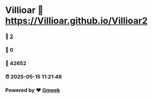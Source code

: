 # Villioar :link: https://Villioar.github.io/Villioar2 
### :page_facing_up: [2](https://Villioar.github.io/Villioar2/tag.html) 
### :speech_balloon: 0 
### :hibiscus: 42652 
### :alarm_clock: 2025-05-15 11:21:48 
### Powered by :heart: [Gmeek](https://github.com/Meekdai/Gmeek)
